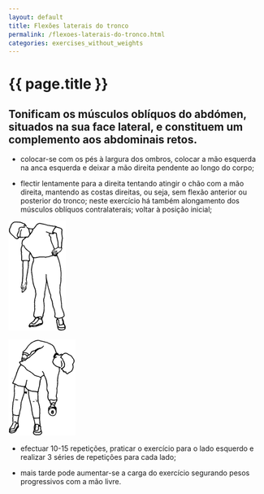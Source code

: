 ```yaml
---
layout: default
title: Flexões laterais do tronco
permalink: /flexoes-laterais-do-tronco.html
categories: exercises_without_weights
---
```


# {{ page.title }}

## Tonificam os músculos oblíquos do abdómen, situados na sua face lateral, e constituem um complemento aos abdominais retos.

* colocar-se com os pés à largura dos ombros, colocar a mão esquerda na anca esquerda e deixar a mão direita pendente ao longo do corpo;

* flectir lentamente para a direita tentando atingir o chão com a mão direita, mantendo as costas direitas, ou seja, sem flexão anterior ou posterior do tronco; neste exercício há também alongamento dos músculos oblíquos contralaterais; voltar à posição inicial;

![Flexões laterais do tronco](assets/meios-agachamentos_clip_image002.gif)

![Flexões laterais do tronco](assets/meios-agachamentos_clip_image004.gif)

* efectuar 10-15 repetições, praticar o exercício para o lado esquerdo e realizar 3 séries de repetições para cada lado;

* mais tarde pode aumentar-se a carga do exercício segurando pesos progressivos com a mão livre.
